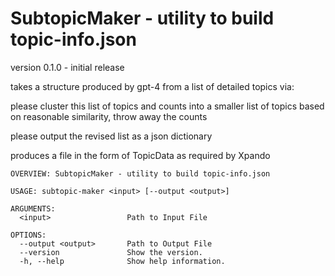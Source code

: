 #  SubtopicMaker - utility to build topic-info.json

version 0.1.0 - initial release

takes a structure produced by gpt-4 from a list of detailed topics via:

   please cluster this list of topics and counts into a smaller list of topics based on reasonable similarity, throw away the counts

   please output the revised list  as a json dictionary
   
produces a file in the form of TopicData as required by Xpando

``` 
OVERVIEW: SubtopicMaker - utility to build topic-info.json

USAGE: subtopic-maker <input> [--output <output>]

ARGUMENTS:
  <input>                 Path to Input File

OPTIONS:
  --output <output>       Path to Output File
  --version               Show the version.
  -h, --help              Show help information.
```


